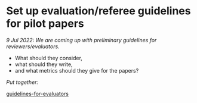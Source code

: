 # Set up evaluation/referee guidelines for pilot papers

_9 Jul 2022: We are coming up with preliminary guidelines for reviewers/evaluators._&#x20;

* What should they consider,
* what should they write,&#x20;
* and what metrics should they give for the papers?

_Put  together:_

[guidelines-for-evaluators](../../policies-projects-evaluation-workflow/evaluation/guidelines-for-evaluators/ "mention")

